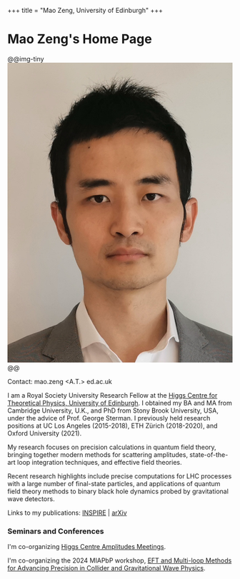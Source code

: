 +++
title = "Mao Zeng, University of Edinburgh"
+++
<!-- @def tags = ["syntax", "code"] -->

# Mao Zeng's Home Page

@@img-tiny
![Portrait](/assets/portrait.jpg)
@@

Contact: mao.zeng <A.T.> ed.ac.uk

I am a Royal Society University Research Fellow at the [Higgs Centre for Theoretical Physics, University of Edinburgh](https://higgs.ph.ed.ac.uk/). I obtained my BA and MA from Cambridge University, U.K., and PhD from Stony Brook University, USA, under the advice of Prof. George Sterman. I previously held research positions at UC Los Angeles (2015-2018), ETH Zürich (2018-2020), and Oxford University (2021).

My research focuses on precision calculations in quantum field theory, bringing together modern methods for scattering amplitudes, state-of-the-art loop integration techniques, and effective field theories.

Recent research highlights include precise computations for LHC processes with a large number of final-state particles, and applications of quantum field theory methods to binary black hole dynamics probed by gravitational wave detectors.

Links to my publications: [INSPIRE](https://inspirehep.net/authors/1310565?ui-citation-summary=true) | [arXiv](https://arxiv.org/a/zeng_m_1)

### Seminars and Conferences

I'm co-organizing [Higgs Centre Amplitudes Meetings](/amps/).

I'm co-organizing the 2024 MIAPbP workshop, [EFT and Multi-loop Methods for Advancing Precision in Collider and Gravitational Wave Physics](https://www.munich-iapbp.de/eft-multi-loop-methods).
